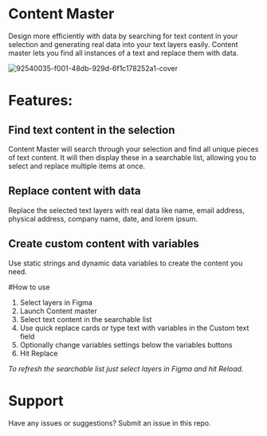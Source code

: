 # Content Master

Design more efficiently with data by searching for text content in your selection and generating real data into your text layers easily. Content master lets you find all instances of a text and replace them with data.

![92540035-f001-48db-929d-6f1c178252a1-cover](https://user-images.githubusercontent.com/77627332/200105860-28eeb390-e525-46e6-9609-a921da236477.png)

# Features:

## Find text content in the selection
Content Master will search through your selection and find all unique pieces of text content. It will then display these in a searchable list, allowing you to select and replace multiple items at once.

## Replace content with data
Replace the selected text layers with real data like name, email address, physical address, company name, date, and lorem ipsum.

## Create custom content with variables
Use static strings and dynamic data variables to create the content you need.

#How to use
1. Select layers in Figma
2. Launch Content master
3. Select text content in the searchable list
4. Use quick replace cards or type text with variables in the Custom text field
5. Optionally change variables settings below the variables buttons
6. Hit Replace


*To refresh the searchable list just select layers in Figma and hit Reload.*

# Support
Have any issues or suggestions? Submit an issue in this repo.
